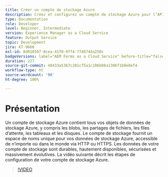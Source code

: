 ```yaml
---
title: Créer un compte de stockage Azure
description: Créez et configurez un compte de stockage Azure pour l’API Batch.
type: Documentation
role: Developer
level: Beginner, Intermediate
version: Experience Manager as a Cloud Service
feature: Output Service
topic: Development
jira: KT-9666
exl-id: 8d010107-8cea-41f0-9ff4-7746744a250c
badgeVersions: label="AEM Forms as a Cloud Service" before-title="false"
duration: 227
source-git-commit: 48433a5367c281cf5a1c106b08a1306f1b0e8ef4
workflow-type: ht
source-wordcount: '90'
ht-degree: 100%

---
```


# Présentation

Un compte de stockage Azure contient tous vos objets de données de stockage Azure, y compris les blobs, les partages de fichiers, les files d’attente, les tableaux et les disques. Le compte de stockage fournit un espace de noms unique pour vos données de stockage Azure, accessible de n’importe où dans le monde via HTTP ou HTTPS. Les données de votre compte de stockage sont durables, hautement disponibles, sécurisées et massivement évolutives.
La vidéo suivante décrit les étapes de configuration de votre compte de stockage Azure.

>[!VIDEO](https://video.tv.adobe.com/v/343720?quality=12&learn=on&captions=fre_fr)
